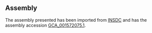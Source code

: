 
Assembly
--------

The assembly presented has been imported from 
[INSDC](http://www.insdc.org) and has the assembly accession
[GCA\_001572075.1](http://www.ebi.ac.uk/ena/data/view/GCA_001572075.1).

